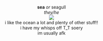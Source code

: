 <p align="center">
 <b>sea</b> <i>or</i> seagull<br>
 <i>they/he</i><br>
 <img src="https://cdn.discordapp.com/attachments/640704471042883654/992971380289196143/swimd.gif"><br>
 i like the ocean a lot and plenty of other stuff!!<br>
 i have my whisps off T_T soery<br>
 im usually afk
</p>

